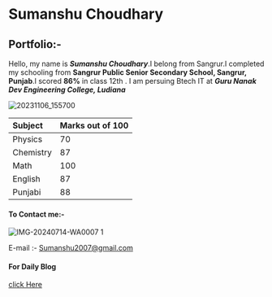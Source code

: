 # Sumanshu Choudhary
## Portfolio:-
Hello, my name is ***Sumanshu Choudhary***.I belong from Sangrur.I completed my schooling from **Sangrur Public Senior Secondary School, Sangrur, Punjab**.I scored **86%** in class 12th .
I am persuing Btech IT at ***Guru Nanak Dev Engineering College, Ludiana***

![20231106_155700](https://github.com/user-attachments/assets/b44d772c-f236-4ae0-ba24-a491b56c329c)

|Subject|Marks out of 100|
|:-|:-|
|Physics|70|
|Chemistry|87|
|Math|100|
|English|87|
|Punjabi|88|

#### To Contact me:-

![IMG-20240714-WA0007 1](https://github.com/user-attachments/assets/fbe787aa-44ae-4917-8f1f-6526c53eaf5f)



E-mail :- Sumanshu2007@gmail.com


#### For Daily Blog

[click Here](https://sumanshuchoudhary2007.github.io/dailyblog.github.io/)
